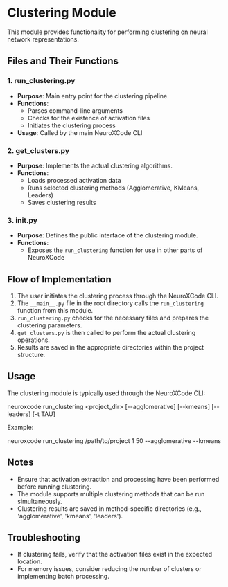 # Clustering Module

This module provides functionality for performing clustering on neural network representations.

## Files and Their Functions

### 1. run_clustering.py

- **Purpose**: Main entry point for the clustering pipeline.
- **Functions**:
  - Parses command-line arguments
  - Checks for the existence of activation files
  - Initiates the clustering process
- **Usage**: Called by the main NeuroXCode CLI

### 2. get_clusters.py

- **Purpose**: Implements the actual clustering algorithms.
- **Functions**:
  - Loads processed activation data
  - Runs selected clustering methods (Agglomerative, KMeans, Leaders)
  - Saves clustering results

### 3. __init__.py

- **Purpose**: Defines the public interface of the clustering module.
- **Functions**:
  - Exposes the `run_clustering` function for use in other parts of NeuroXCode

## Flow of Implementation

1. The user initiates the clustering process through the NeuroXCode CLI.
2. The `__main__.py` file in the root directory calls the `run_clustering` function from this module.
3. `run_clustering.py` checks for the necessary files and prepares the clustering parameters.
4. `get_clusters.py` is then called to perform the actual clustering operations.
5. Results are saved in the appropriate directories within the project structure.

## Usage

The clustering module is typically used through the NeuroXCode CLI:

neuroxcode run_clustering <project_dir> <layer> <clusters> [--agglomerative] [--kmeans] [--leaders] [-t TAU]

Example:

neuroxcode run_clustering /path/to/project 1 50 --agglomerative --kmeans

## Notes

- Ensure that activation extraction and processing have been performed before running clustering.
- The module supports multiple clustering methods that can be run simultaneously.
- Clustering results are saved in method-specific directories (e.g., 'agglomerative', 'kmeans', 'leaders').

## Troubleshooting

- If clustering fails, verify that the activation files exist in the expected location.
- For memory issues, consider reducing the number of clusters or implementing batch processing.
